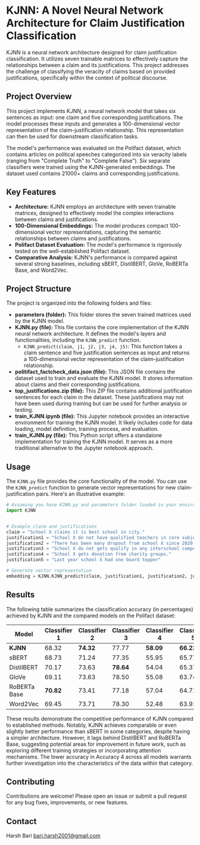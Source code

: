 # KJNN: A Novel Neural Network Architecture for Claim Justification Classification

KJNN is a neural network architecture designed for claim justification classification. It utilizes seven trainable matrices to effectively capture the relationships between a claim and its justifications. This project addresses the challenge of classifying the veracity of claims based on provided justifications, specifically within the context of political discourse.

## Project Overview

This project implements KJNN, a neural network model that takes six sentences as input: one claim and five corresponding justifications. The model processes these inputs and generates a 100-dimensional vector representation of the claim-justification relationship. This representation can then be used for downstream classification tasks.

The model's performance was evaluated on the Polifact dataset, which contains articles on political speeches categorized into six veracity labels (ranging from "Complete Truth" to "Complete False"). Six separate classifiers were trained using the KJNN-generated embeddings. The dataset used contains 21000+ claims and corresponding justifications.

## Key Features

*   **Architecture:** KJNN employs an architecture with seven trainable matrices, designed to effectively model the complex interactions between claims and justifications.
*   **100-Dimensional Embeddings:** The model produces compact 100-dimensional vector representations, capturing the semantic relationships between claims and justifications.
*   **Polifact Dataset Evaluation:** The model's performance is rigorously tested on the well-established Polifact dataset.
*   **Comparative Analysis:** KJNN's performance is compared against several strong baselines, including sBERT, DistilBERT, GloVe, RoBERTa Base, and Word2Vec.

## Project Structure

The project is organized into the following folders and files:

*   **parameters (folder):** This folder stores the seven trained matrices used by the KJNN model.
*   **KJNN.py (file):** This file contains the core implementation of the KJNN neural network architecture. It defines the model's layers and functionalities, including the `KJNN_predict` function.
    *   `KJNN_predict(claim, j1, j2, j3, j4, j5)`: This function takes a claim sentence and five justification sentences as input and returns a 100-dimensional vector representation of the claim-justification relationship.
*   **politifact_factcheck_data.json (file):** This JSON file contains the dataset used to train and evaluate the KJNN model. It stores information about claims and their corresponding justifications.
*   **top_justifications.zip (file):** This ZIP file contains additional justification sentences for each claim in the dataset. These justifications may not have been used during training but can be used for further analysis or testing.
*   **train_KJNN.ipynb (file):** This Jupyter notebook provides an interactive environment for training the KJNN model. It likely includes code for data loading, model definition, training process, and evaluation.
*   **train_KJNN.py (file):** This Python script offers a standalone implementation for training the KJNN model. It serves as a more traditional alternative to the Jupyter notebook approach.


## Usage

The `KJNN.py` file provides the core functionality of the model. You can use the `KJNN_predict` function to generate vector representations for new claim-justification pairs. Here's an illustrative example:

```python
# Assuming you have KJNN.py and parameters folder loaded in your environment
import KJNN


# Example claim and justifications
claim = "School X claims it is best school in city."
justification1 = "School X do not have qualified teachers in core subjects."
justification2 = "There has been many dropout from school X since 2020."
justification3 = "School X do not gets qualify in any interschool competetion."
justification4 = "School X gets donation from charity groups."
justification5 = "Last year school X had one board topper"

# Generate vector representation
embedding = KJNN.KJNN_predict(claim, justification1, justification2, justification3, justification4, justification5)
```

## Results

The following table summarizes the classification accuracy (in percentages) achieved by KJNN and the compared models on the Polifact dataset:

| Model         | Classifier 1 | Classifier 2 | Classifier 3 | Classifier 4 | Classifier 5 |
|---------------|--------------|--------------|--------------|--------------|--------------|
| **KJNN**      |    68.32     |  **74.32**   |     77.77    |   **58.09**  |   **66.23**  |
| sBERT         |    68.73     |    71.24     |     77.35    |     55.95    |     65.77    |
| DistilBERT    |    70.17     |    73.63     |   **78.64**  |     54.04    |     65.37    |
| GloVe         |    69.11     |    73.63     |     78.50    |     55.08    |     63.74    |
| RoBERTa Base  |  **70.82**   |    73.41     |     77.18    |     57.04    |     64.71    |
| Word2Vec      |    69.45     |    73.71     |     78.30    |     52.48    |     63.91    |

These results demonstrate the competitive performance of KJNN compared to established methods. Notably, KJNN achieves comparable or even slightly better performance than sBERT in some categories, despite having a simpler architecture. However, it lags behind DistilBERT and RoBERTa Base, suggesting potential areas for improvement in future work, such as exploring different training strategies or incorporating attention mechanisms. The lower accuracy in Accuracy 4 across all models warrants further investigation into the characteristics of the data within that category.

## Contributing
Contributions are welcome! Please open an issue or submit a pull request for any bug fixes, improvements, or new features.

## Contact
Harsh Bari
bari.harsh2001@gmail.com
